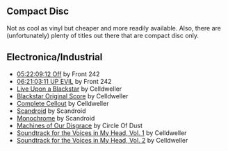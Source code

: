 ## Compact Disc

Not as cool as vinyl but cheaper and more readily available. Also, there are (unfortunately) plenty of titles out there that are compact disc only.

## Electronica/Industrial

- [05:22:09:12 Off](https://amzn.to/2KYZzmJ) by Front 242
- [06:21:03:11 UP EVIL](https://amzn.to/2EipKV3) by Front 242
- [Live Upon a Blackstar](https://amzn.to/2SAnU53) by Celldweller
- [Blackstar Original Score](https://amzn.to/2UqZVqG) by Celldweller
- [Complete Cellout](https://amzn.to/2zMrkKM) by Celldweller
- [Scandroid](https://amzn.to/2QzKspc) by Scandroid
- [Monochrome](https://amzn.to/2Sy49eq) by Scandroid
- [Machines of Our Disgrace](https://amzn.to/2SuuppL) by Circle Of Dust
- [Soundtrack for the Voices in My Head, Vol. 1](https://amzn.to/2Ui4fby) by Celldweller
- [Soundtrack for the Voices in My Head, Vol. 2](https://amzn.to/2PngRKO) by Celldweller 


